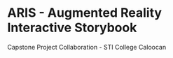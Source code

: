 # ARIS - Augmented Reality Interactive Storybook
Capstone Project Collaboration - STI College Caloocan
